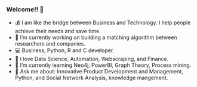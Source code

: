 
### Welcome!! 👋

- 💰 I am like the bridge between Business and Technology. I help people achieve their needs and save time.
- 🔭 I’m currently working on building a matching algorithm between researchers and companies.
- 💻 Business, Python, R and C developer.
- 🤖 I love Data Science, Automation, Webscraping, and Finance.
- 🌱 I’m currently learning Neo4j, PowerBI, Graph Theory, Process mining.
- 💬 Ask me about: Innovative Product Development and Management, Python, and Social Network Analysis, knowledge mangement.

<!--
**Janidai/janidai** is a ✨ _special_ ✨ repository because its `README.md` (this file) appears on your GitHub profile.

Here are some ideas to get you started:

- 🔭 I’m currently working on ...
- 🌱 I’m currently learning ...
- 👯 I’m looking to collaborate on ...
- 🤔 I’m looking for help with ...
- 💬 Ask me about ...
- 📫 How to reach me: ...
- 😄 Pronouns: ...
- ⚡ Fun fact: ...


[![janid's github stats](https://github-readme-stats.vercel.app/api?username=janidai&count_private=true&show_icons=true)](https://github.com/anuraghazra/github-readme-stats)

-->
